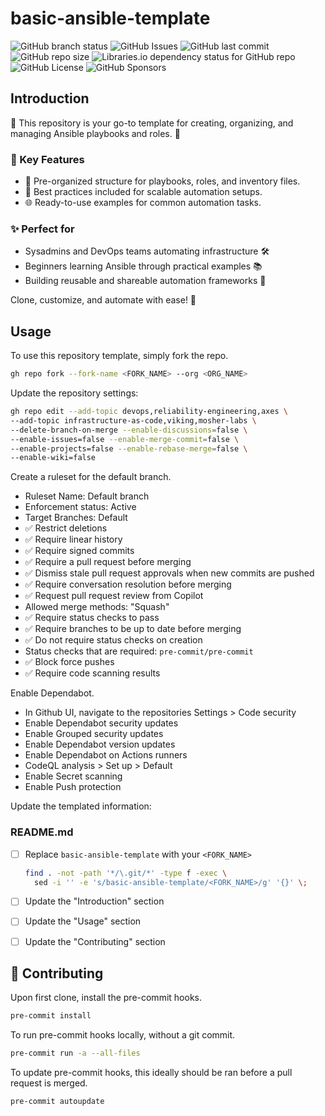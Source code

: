 # basic-ansible-template

![GitHub branch status](https://img.shields.io/github/checks-status/mosher-labs/basic-ansible-template/main)
![GitHub Issues](https://img.shields.io/github/issues/mosher-labs/basic-ansible-template)
![GitHub last commit](https://img.shields.io/github/last-commit/mosher-labs/basic-ansible-template)
![GitHub repo size](https://img.shields.io/github/repo-size/mosher-labs/basic-ansible-template)
![Libraries.io dependency status for GitHub repo](https://img.shields.io/librariesio/github/mosher-labs/basic-ansible-template)
![GitHub License](https://img.shields.io/github/license/mosher-labs/basic-ansible-template)
![GitHub Sponsors](https://img.shields.io/github/sponsors/mosher-labs)

## Introduction

🚀 This repository is your go-to template for creating, organizing,
and managing Ansible playbooks and roles. 🎯

### 🌟 Key Features

- 📂 Pre-organized structure for playbooks, roles, and inventory files.
- 🔧 Best practices included for scalable automation setups.
- 🌐 Ready-to-use examples for common automation tasks.

### ✨ Perfect for

- Sysadmins and DevOps teams automating infrastructure 🛠️
- Beginners learning Ansible through practical examples 📚
- Building reusable and shareable automation frameworks 🚀

Clone, customize, and automate with ease! 🤝

## Usage

To use this repository template, simply fork the repo.

```bash
gh repo fork --fork-name <FORK_NAME> --org <ORG_NAME>
```

Update the repository settings:

```bash
gh repo edit --add-topic devops,reliability-engineering,axes \
--add-topic infrastructure-as-code,viking,mosher-labs \
--delete-branch-on-merge --enable-discussions=false \
--enable-issues=false --enable-merge-commit=false \
--enable-projects=false --enable-rebase-merge=false \
--enable-wiki=false
```

Create a ruleset for the default branch.

- Ruleset Name: Default branch
- Enforcement status: Active
- Target Branches: Default
- ✅ Restrict deletions
- ✅ Require linear history
- ✅ Require signed commits
- ✅ Require a pull request before merging
- ✅ Dismiss stale pull request approvals when new commits are pushed
- ✅ Require conversation resolution before merging
- ✅ Request pull request review from Copilot
- Allowed merge methods: "Squash"
- ✅ Require status checks to pass
- ✅ Require branches to be up to date before merging
- ✅ Do not require status checks on creation
- Status checks that are required: `pre-commit/pre-commit`
- ✅ Block force pushes
- ✅ Require code scanning results

Enable Dependabot.

- In Github UI, navigate to the repositories Settings > Code security
- Enable Dependabot security updates
- Enable Grouped security updates
- Enable Dependabot version updates
- Enable Dependabot on Actions runners
- CodeQL analysis > Set up > Default
- Enable Secret scanning
- Enable Push protection

Update the templated information:

### README.md

- [ ] Replace `basic-ansible-template` with your `<FORK_NAME>`

  ```bash
  find . -not -path '*/\.git/*' -type f -exec \
    sed -i '' -e 's/basic-ansible-template/<FORK_NAME>/g' '{}' \;
  ```

- [ ] Update the "Introduction" section
- [ ] Update the "Usage" section
- [ ] Update the "Contributing" section

## 🔰 Contributing

Upon first clone, install the pre-commit hooks.

```bash
pre-commit install
```

To run pre-commit hooks locally, without a git commit.

```bash
pre-commit run -a --all-files
```

To update pre-commit hooks, this ideally should be ran before a pull request is merged.

```bash
pre-commit autoupdate
```
